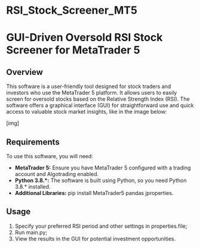 # RSI_Stock_Screener_MT5

# GUI-Driven Oversold RSI Stock Screener for MetaTrader 5

## Overview

This software is a user-friendly tool designed for stock traders and investors who use the MetaTrader 5 platform. It allows users to easily screen for oversold stocks based on the Relative Strength Index (RSI). The software offers a graphical interface (GUI) for straightforward use and quick access to valuable stock market insights, like in the image below:

[img]

## Requirements

To use this software, you will need:

- **MetaTrader 5:** Ensure you have MetaTrader 5 configured with a trading account and Algotrading enabled.
- **Python 3.8.*:** The software is built using Python, so you need Python 3.8.* installed.
- **Additional Libraries:** pip install MetaTrader5 pandas jproperties.

## Usage

1. Specify your preferred RSI period and other settings in properties.file;
2. Run main.py;
3. View the results in the GUI for potential investment opportunities.
